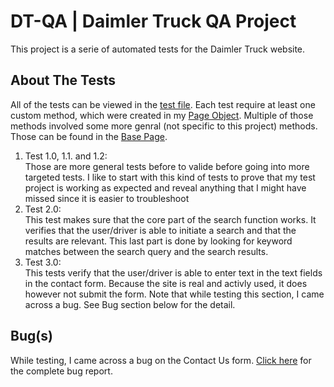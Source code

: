 # DT-QA | Daimler Truck QA Project
This project is a serie of automated tests for the Daimler Truck website.

## About The Tests
All of the tests can be viewed in the [test file](https://github.com/stephaniecp/DT-QA/blob/main/mainTest.test.ts). Each test require at least one custom method, which were created in my [Page Object](https://github.com/stephaniecp/DT-QA/blob/main/mainPageObject.ts). Multiple of those methods involved some more genral (not specific to this project) methods. Those can be found in the [Base Page](https://github.com/stephaniecp/DT-QA/blob/main/basePage.ts). 
1. Test 1.0, 1.1. and 1.2: <br />
Those are more general tests before to valide before going into more targeted tests. I like to start with this kind of tests to prove that my test project is working as expected and reveal anything that I might have missed since it is easier to troubleshoot
2. Test 2.0: <br />
This test makes sure that the core part of the search function works. It verifies that the user/driver is able to initiate a search and that the results are relevant. This last part is done by looking for keyword matches between the search query and the search results. 
3. Test 3.0: <br />
This tests verify that the user/driver is able to enter text in the text fields in the contact form. Because the site is real and activly used, it does however not submit the form. Note that while testing this section, I came across a bug. See Bug section below for the detail. 


## Bug(s)
While testing, I came across a bug on the Contact Us form. [Click here](bugReportscontactPageError.md) for the complete bug report. 

<br />